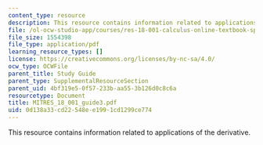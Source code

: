 ```yaml
---
content_type: resource
description: This resource contains information related to applications of the derivative.
file: /ol-ocw-studio-app/courses/res-18-001-calculus-online-textbook-spring-2005/0d138a33cd22548ee1991cd1299ce774_MITRES_18_001_guide3.pdf
file_size: 1554398
file_type: application/pdf
learning_resource_types: []
license: https://creativecommons.org/licenses/by-nc-sa/4.0/
ocw_type: OCWFile
parent_title: Study Guide
parent_type: SupplementalResourceSection
parent_uid: 4bf319e5-0f57-233b-aa55-3b126d0c8c6a
resourcetype: Document
title: MITRES_18_001_guide3.pdf
uid: 0d138a33-cd22-548e-e199-1cd1299ce774
---
```

This resource contains information related to applications of the derivative.